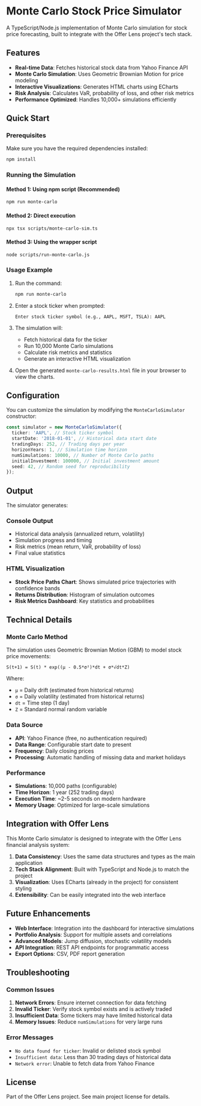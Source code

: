 # Monte Carlo Stock Price Simulator

A TypeScript/Node.js implementation of Monte Carlo simulation for stock price forecasting, built to integrate with the Offer Lens project's tech stack.

## Features

- **Real-time Data**: Fetches historical stock data from Yahoo Finance API
- **Monte Carlo Simulation**: Uses Geometric Brownian Motion for price modeling
- **Interactive Visualizations**: Generates HTML charts using ECharts
- **Risk Analysis**: Calculates VaR, probability of loss, and other risk metrics
- **Performance Optimized**: Handles 10,000+ simulations efficiently

## Quick Start

### Prerequisites

Make sure you have the required dependencies installed:

```bash
npm install
```

### Running the Simulation

#### Method 1: Using npm script (Recommended)

```bash
npm run monte-carlo
```

#### Method 2: Direct execution

```bash
npx tsx scripts/monte-carlo-sim.ts
```

#### Method 3: Using the wrapper script

```bash
node scripts/run-monte-carlo.js
```

### Usage Example

1. Run the command:

   ```bash
   npm run monte-carlo
   ```

2. Enter a stock ticker when prompted:

   ```
   Enter stock ticker symbol (e.g., AAPL, MSFT, TSLA): AAPL
   ```

3. The simulation will:
   - Fetch historical data for the ticker
   - Run 10,000 Monte Carlo simulations
   - Calculate risk metrics and statistics
   - Generate an interactive HTML visualization

4. Open the generated `monte-carlo-results.html` file in your browser to view the charts.

## Configuration

You can customize the simulation by modifying the `MonteCarloSimulator` constructor:

```typescript
const simulator = new MonteCarloSimulator({
  ticker: 'AAPL', // Stock ticker symbol
  startDate: '2018-01-01', // Historical data start date
  tradingDays: 252, // Trading days per year
  horizonYears: 1, // Simulation time horizon
  numSimulations: 10000, // Number of Monte Carlo paths
  initialInvestment: 100000, // Initial investment amount
  seed: 42, // Random seed for reproducibility
});
```

## Output

The simulator generates:

### Console Output

- Historical data analysis (annualized return, volatility)
- Simulation progress and timing
- Risk metrics (mean return, VaR, probability of loss)
- Final value statistics

### HTML Visualization

- **Stock Price Paths Chart**: Shows simulated price trajectories with confidence bands
- **Returns Distribution**: Histogram of simulation outcomes
- **Risk Metrics Dashboard**: Key statistics and probabilities

## Technical Details

### Monte Carlo Method

The simulation uses Geometric Brownian Motion (GBM) to model stock price movements:

```
S(t+1) = S(t) * exp((μ - 0.5*σ²)*dt + σ*√dt*Z)
```

Where:

- `μ` = Daily drift (estimated from historical returns)
- `σ` = Daily volatility (estimated from historical returns)
- `dt` = Time step (1 day)
- `Z` = Standard normal random variable

### Data Source

- **API**: Yahoo Finance (free, no authentication required)
- **Data Range**: Configurable start date to present
- **Frequency**: Daily closing prices
- **Processing**: Automatic handling of missing data and market holidays

### Performance

- **Simulations**: 10,000 paths (configurable)
- **Time Horizon**: 1 year (252 trading days)
- **Execution Time**: ~2-5 seconds on modern hardware
- **Memory Usage**: Optimized for large-scale simulations

## Integration with Offer Lens

This Monte Carlo simulator is designed to integrate with the Offer Lens financial analysis system:

1. **Data Consistency**: Uses the same data structures and types as the main application
2. **Tech Stack Alignment**: Built with TypeScript and Node.js to match the project
3. **Visualization**: Uses ECharts (already in the project) for consistent styling
4. **Extensibility**: Can be easily integrated into the web interface

## Future Enhancements

- **Web Interface**: Integration into the dashboard for interactive simulations
- **Portfolio Analysis**: Support for multiple assets and correlations
- **Advanced Models**: Jump diffusion, stochastic volatility models
- **API Integration**: REST API endpoints for programmatic access
- **Export Options**: CSV, PDF report generation

## Troubleshooting

### Common Issues

1. **Network Errors**: Ensure internet connection for data fetching
2. **Invalid Ticker**: Verify stock symbol exists and is actively traded
3. **Insufficient Data**: Some tickers may have limited historical data
4. **Memory Issues**: Reduce `numSimulations` for very large runs

### Error Messages

- `No data found for ticker`: Invalid or delisted stock symbol
- `Insufficient data`: Less than 30 trading days of historical data
- `Network error`: Unable to fetch data from Yahoo Finance

## License

Part of the Offer Lens project. See main project license for details.
